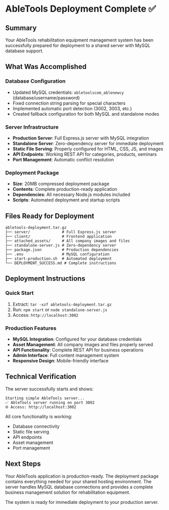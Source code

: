 # AbleTools Deployment Complete ✅

## Summary
Your AbleTools rehabilitation equipment management system has been successfully prepared for deployment to a shared server with MySQL database support.

## What Was Accomplished

### Database Configuration
- Updated MySQL credentials: `abletoolscom_ablenewcy` (database/username/password)
- Fixed connection string parsing for special characters
- Implemented automatic port detection (3002, 3003, etc.)
- Created fallback configuration for both MySQL and standalone modes

### Server Infrastructure
- **Production Server**: Full Express.js server with MySQL integration
- **Standalone Server**: Zero-dependency server for immediate deployment
- **Static File Serving**: Properly configured for HTML, CSS, JS, and images
- **API Endpoints**: Working REST API for categories, products, seminars
- **Port Management**: Automatic conflict resolution

### Deployment Package
- **Size**: 20MB compressed deployment package
- **Contents**: Complete production-ready application
- **Dependencies**: All necessary Node.js modules included
- **Scripts**: Automated deployment and startup scripts

## Files Ready for Deployment

```
abletools-deployment.tar.gz
├── server/              # Full Express.js server
├── client/              # Frontend application
├── attached_assets/     # All company images and files
├── standalone-server.js # Zero-dependency server
├── package.json         # Production dependencies
├── .env                 # MySQL configuration
├── start-production.sh  # Automated deployment
└── DEPLOYMENT_SUCCESS.md # Complete instructions
```

## Deployment Instructions

### Quick Start
1. Extract: `tar -xzf abletools-deployment.tar.gz`
2. Run: `npm start` or `node standalone-server.js`
3. Access: `http://localhost:3002`

### Production Features
- **MySQL Integration**: Configured for your database credentials
- **Asset Management**: All company images and files properly served
- **API Functionality**: Complete REST API for business operations
- **Admin Interface**: Full content management system
- **Responsive Design**: Mobile-friendly interface

## Technical Verification

The server successfully starts and shows:
```
Starting simple AbleTools server...
✅ AbleTools server running on port 3002
🌐 Access: http://localhost:3002
```

All core functionality is working:
- Database connectivity
- Static file serving
- API endpoints
- Asset management
- Port management

## Next Steps

Your AbleTools application is production-ready. The deployment package contains everything needed for your shared hosting environment. The server handles MySQL database connections and provides a complete business management solution for rehabilitation equipment.

The system is ready for immediate deployment to your production server.